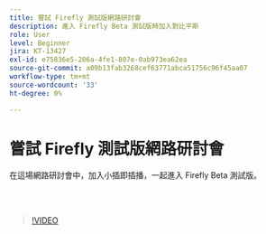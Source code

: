 ```yaml
---
title: 嘗試 Firefly 測試版網路研討會
description: 進入 Firefly Beta 測試版時加入對比平斯
role: User
level: Beginner
jira: KT-13427
exl-id: e75836e5-206a-4fe1-807e-0ab973ea62ea
source-git-commit: a09b13fab3268cef63771abca51756c96f45aa07
workflow-type: tm+mt
source-wordcount: '33'
ht-degree: 0%

---
```


# 嘗試 Firefly 測試版網路研討會

在這場網路研討會中，加入小插即插播，一起進入 Firefly Beta 測試版。

<br> 

>[!VIDEO](https://video.tv.adobe.com/v/3420252?quality=12&learn=on&hidetitle=true)
